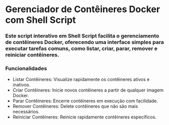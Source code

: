 # Gerenciador de Contêineres Docker com Shell Script

### Este script interativo em Shell Script facilita o gerenciamento de contêineres Docker, oferecendo uma interface simples para executar tarefas comuns, como listar, criar, parar, remover e reiniciar contêineres.

### Funcionalidades
* Listar Contêineres: Visualize rapidamente os contêineres ativos e inativos.
* Criar Contêineres: Inicie novos contêineres a partir de qualquer imagem Docker.
* Parar Contêineres: Encerre contêineres em execução com facilidade.
* Remover Contêineres: Delete contêineres que não são mais necessários.
* Reiniciar Contêineres: Reinicie rapidamente contêineres específicos.
